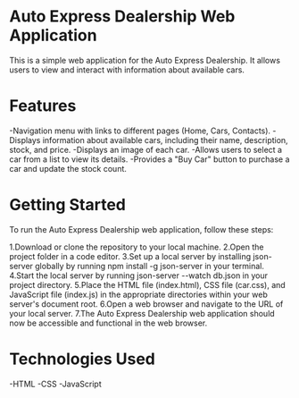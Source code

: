 # Auto Express Dealership Web Application
This is a simple web application for the Auto Express Dealership. It allows users to view and interact with information about available cars.

# Features
-Navigation menu with links to different pages (Home, Cars, Contacts).
-Displays information about available cars, including their name, description, stock, and price.
-Displays an image of each car.
-Allows users to select a car from a list to view its details.
-Provides a "Buy Car" button to purchase a car and update the stock count.

# Getting Started
To run the Auto Express Dealership web application, follow these steps:

1.Download or clone the repository to your local machine.
2.Open the project folder in a code editor.
3.Set up a local server by installing json-server globally by running npm install -g json-server in your terminal. 
4.Start the local server by running json-server --watch db.json in your project directory.
5.Place the HTML file (index.html), CSS file (car.css), and JavaScript file (index.js) in the appropriate directories within your web server's document root.
6.Open a web browser and navigate to the URL of your local server.
7.The Auto Express Dealership web application should now be accessible and functional in the web browser.

# Technologies Used
-HTML
-CSS
-JavaScript

